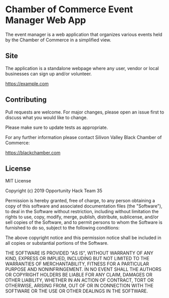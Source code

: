 # Chamber of Commerce Event Manager Web App

The event manager is a web application that organizes various events held by the Chamber of Commerce in a simplified view.


## Site

The application is a standalone webpage where any user, vendor or local businesses can sign up and/or volunteer. 

https://example.com 


## Contributing
Pull requests are welcome. For major changes, please open an issue first to discuss what you would like to change.

Please make sure to update tests as appropriate.

For any further information please contact Silivon Valley Black Chamber of Commerce: 

https://blackchamber.com

## License
MIT License

Copyright (c) 2019 Opportunity Hack Team 35

Permission is hereby granted, free of charge, to any person obtaining a copy
of this software and associated documentation files (the "Software"), to deal
in the Software without restriction, including without limitation the rights
to use, copy, modify, merge, publish, distribute, sublicense, and/or sell
copies of the Software, and to permit persons to whom the Software is
furnished to do so, subject to the following conditions:

The above copyright notice and this permission notice shall be included in all
copies or substantial portions of the Software.

THE SOFTWARE IS PROVIDED "AS IS", WITHOUT WARRANTY OF ANY KIND, EXPRESS OR
IMPLIED, INCLUDING BUT NOT LIMITED TO THE WARRANTIES OF MERCHANTABILITY,
FITNESS FOR A PARTICULAR PURPOSE AND NONINFRINGEMENT. IN NO EVENT SHALL THE
AUTHORS OR COPYRIGHT HOLDERS BE LIABLE FOR ANY CLAIM, DAMAGES OR OTHER
LIABILITY, WHETHER IN AN ACTION OF CONTRACT, TORT OR OTHERWISE, ARISING FROM,
OUT OF OR IN CONNECTION WITH THE SOFTWARE OR THE USE OR OTHER DEALINGS IN THE
SOFTWARE.
